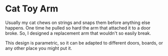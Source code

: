 # Cat Toy Arm
Usually my cat chews on strings and snaps them before anything else happens. One time he pulled so hard the arm that attached it to a door broke. So, I designed a replacement arm that wouldn't so easily break.

This design is parametric, so it can be adapted to different doors, boards, or any other place you might put it.
